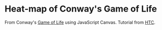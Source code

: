# Heat-map of Conway's Game of Life

From Conway's [Game of Life](https://en.wikipedia.org/wiki/Conway%27s_Game_of_Life) using JavaScript Canvas. Tutorial from [HTC](https://github.com/HungryTurtleCode/gameoflife).
